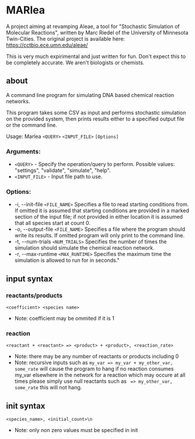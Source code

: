 # MARlea

A project aiming at revamping Aleae, a tool for "Stochastic Simulation of Molecular Reactions", written by Marc Riedel of the University of Minnesota Twin-Cities.
The original project is available here: https://cctbio.ece.umn.edu/aleae/

This is very much expirimental and just written for fun. Don't expect this to be completely accurate. We aren't biologists or chemists.

## about
A command line program for simulating DNA based chemical reaction networks.
            
This program takes some CSV as input and performs stochastic simulation on the provided system,
then prints results either to a specified output file or the command line.
            
Usage: Marlea `<QUERY>` `<INPUT_FILE>` `[Options]`
### Arguments:
 - `<QUERY>` - Specify the operation/query to perform. Possible values: \"settings\", \"validate\", \"simulate\", \"help\".
 - `<INPUT_FILE>` - Input file path to use.
            
### Options:
 -  -i, --init-file `<FILE_NAME>`      Specifies a file to read starting conditions from. If omitted it is assumed that starting conditions are provided in a marked section of the input file; if not provided in either location it is assumed that all species start at count 0.
 -  -o, --output-file `<FILE_NAME>`    Specifies a file where the program should write its results. If omitted program will only print to the command line.
 -  -t, --num-trials `<NUM_TRIALS>`    Specifies the number of times the simulation should simulate the chemical reaction network.
 -  -r, --max-runtime `<MAX_RUNTIME>` Specifies the maximum time the simulation is allowed to run for in seconds."
 
 ## input syntax 
 ### reactants/products
 `<coefficient> <species name>`
 - Note: coefficient may be ommited if it is 1
 ### reaction
 `<reactant + <reactant> => <product> + <product>, <reaction_rate>`
 - Note: there may be any number of reactants or products including 0 
 - Note: recursive inputs such as `my_var => my_var + my_other_var, some_rate` will cause the program to hang if no reaction consumes my_var elsewhere in the network for a reaction which may occure at all times please simply use null reactants such as ` => my_other_var, some_rate` this will not hang. 
 ## init syntax 
 `<species_name>, <initial_count>\n`
 - Note: only non zero values must be specified in init
